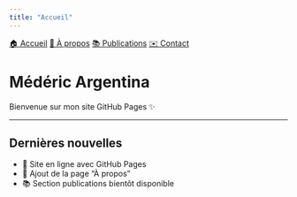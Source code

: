 ```yaml
---
title: "Accueil"
---
```


<link rel="stylesheet" href="/assets/css/style.css">

<nav>
  <a href="/">🏠 Accueil</a>
  <a href="/webpage/about.html">👤 À propos</a>
  <a href="/publications.html">📚 Publications</a>
  <a href="/contact.html">✉️ Contact</a>
</nav>

<main>

# Médéric Argentina

Bienvenue sur mon site GitHub Pages ✨  

---

## Dernières nouvelles
- 🚀 Site en ligne avec GitHub Pages
- 📄 Ajout de la page “À propos”
- 📚 Section publications bientôt disponible

</main>
